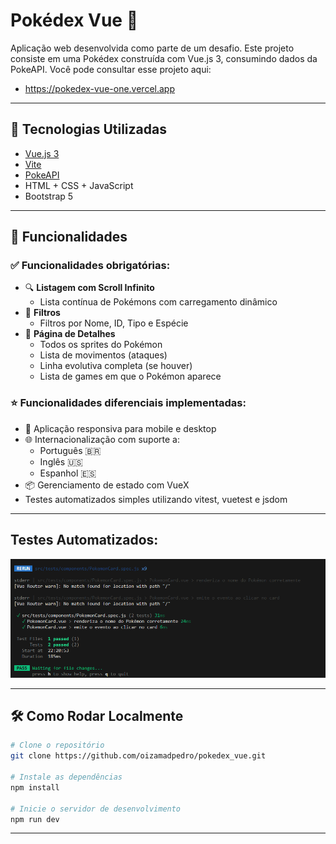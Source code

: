 # Pokédex Vue 🧩

Aplicação web desenvolvida como parte de um desafio.
Este projeto consiste em uma Pokédex construída com Vue.js 3, consumindo dados da PokeAPI.
Você pode consultar esse projeto aqui:
- https://pokedex-vue-one.vercel.app

---

## 🚀 Tecnologias Utilizadas

- [Vue.js 3](https://vuejs.org/)
- [Vite](https://vitejs.dev/)
- [PokeAPI](https://pokeapi.co/)
- HTML + CSS + JavaScript
- Bootstrap 5

---

## 📲 Funcionalidades

### ✅ Funcionalidades obrigatórias:

- 🔍 **Listagem com Scroll Infinito**
  - Lista contínua de Pokémons com carregamento dinâmico
- 🎯 **Filtros**
  - Filtros por Nome, ID, Tipo e Espécie
- 📄 **Página de Detalhes**
  - Todos os sprites do Pokémon
  - Lista de movimentos (ataques)
  - Linha evolutiva completa (se houver)
  - Lista de games em que o Pokémon aparece

### ⭐ Funcionalidades diferenciais implementadas:

- 🔁 Aplicação responsiva para mobile e desktop
- 🌐 Internacionalização com suporte a:
  - Português 🇧🇷
  - Inglês 🇺🇸
  - Espanhol 🇪🇸
- 📦 Gerenciamento de estado com VueX
- Testes automatizados simples utilizando vitest, vuetest e jsdom

---

## Testes Automatizados:

![ Imagem dos testes realizados, apenas para exemplo ](image.png)

---

## 🛠️ Como Rodar Localmente

```bash
# Clone o repositório
git clone https://github.com/oizamadpedro/pokedex_vue.git

# Instale as dependências
npm install

# Inicie o servidor de desenvolvimento
npm run dev

```

---
